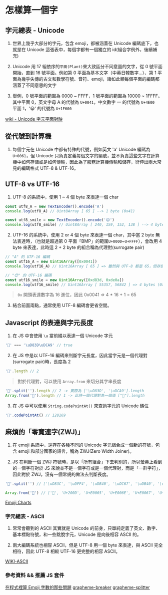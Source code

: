 # 怎樣算一個字

## 字元總表 - Unicode

1. 世界上幾乎大部分的字元，包含 emoji，都被涵蓋在 Unicode 編碼底下，也就是在 Unicode 這張表中，每個字都有一個獨立的 id(組合字例外，後續補充)

2. Unicode 用 17 組依序的`平面(Plant)`來大致區分不同意圖的文字，從 0 號平面開始，直到 16 號平面。例如第 0 平面為基本文字（中英日韓數字...）、第 1 平面為幾乎失傳的古文和數學符號、音符、emoji，諸如此類每個平面的編碼都涵蓋了不同意思的文字

3. 舉例，0 號平面的範圍為 0000 ~ FFFF，1 號平面的範圍為 10000 ~ 1FFFF。  
   其中平面 0，英文字母 A 的代號為 `U+0041`，中文數字 一 的代號為 `U+4E00`  
   平面 1，'😀' 的代號為 `U+1F600`

[wiki - Unicode 字元平面對映](https://zh.wikipedia.org/wiki/Unicode%E5%AD%97%E7%AC%A6%E5%B9%B3%E9%9D%A2%E6%98%A0%E5%B0%84)

## 從代號到計算機

1. 每個字元在 Unicode 中都有特殊的代號，例如英文 'a' Unicode 編碼為 `U+0061`，但 Unicode 只負責定義每個文字的編號，並不負責這些文字在計算機中如何存儲或是如何傳輸，因此為了服務計算機傳輸和儲存，衍伸出兩大常見的編碼格式 UTF-8 & UTF-16。

## UTF-8 vs UTF-16

1. UTF-8 的系統中，使用 1 ~ 4 個 byte 來表達一個 char

```js
const utf8_A = new TextEncoder().encode('A')
console.log(utf8_A) // Uint8Array [ 65 ] --> 1 byte (0x41)

const utf8_smile = new TextEncoder().encode('😊')
console.log(utf8_smile) // Uint8Array [ 240, 159, 152, 138 ] --> 4 bytes (0xF0 0x9F 0x98 0x8A)
```

2. UTF-16 的系統中，使用 2 or 4 個 byte 來表達一個 char，其中當 2 byte 無法表達時，（也就是超過第 0 平面「BMP」的範圍`U+0000`~`U+FFFF`），會改用 4 byte 來表達，此時這 2 + 2 byte 的組合稱為代理對(surrogate pair)

```js
// "A" 的 UTF-16 編碼
const utf16_A = new Uint16Array([0x0041])
console.log(utf16_A) // Uint16Array [ 65 ] => 雖然與 UTF-8 都是 65，但存儲是用 2 bytes (0x0041)

// "😊" 的 UTF-16 編碼
const utf16_smile = new Uint16Array([0xd83d, 0xde0a])
console.log(utf16_smile) // Uint16Array [ 55357, 56842 ] => 4 bytes (0xD83D 0xDE0A)
```

> `0x` 開頭表達數字為 16 進位，因此 0x0041 => 4 \* 16 + 1 = 65

3. 結合前面兩點，通常使用 UTF-8 編碼會更省空間。

## Javascript 的表達與字元長度

1. 在 JS 中會使用 `\u` 當前綴以表達一個 Unicode 字元

```js
'💩' === '\uD83D\uDCA9' // true
```

2. 在 JS 中是以 UTF-16 編碼來判斷字元長度，因此當字元是一個代理對(surrogate pair)時，長度為 2

```js
'💩'.length // 2
```

> 對於代理對，可以使用 `Array.from` 來切分其字串長度

```js
'💩'.split('').length // 2 -> 實際為 ['\uD83D', '\uDCA9'].length
Array.from('💩').length // 1 -> 此時一個代理對為一個值 ["💩"].length
```

3. 在 JS 中可以使用 `String.codePointAt()` 來查詢字元的 Unicode 碼位

```js
'💩'.codePointAt() // 128169
```

## 麻煩的「零寬連字(ZWJ)」

1. 在 emoji 系統中，還存在各種不同的 Unicode 字元組合成一個新的符號，包含 emoji 和部分國家的語言，稱為 ZWJ(Zero Width Joiner)。

2. JS 在判斷一個 ZWJ 符號時，是以「所有組合」下去判別的，所以螢幕上看到的一個字符對於 JS 來說並不是一個字符或是一個代理對，而是「一群字符」，因此對於 ZWJ，沒有一個常規的做法去判斷長度。

```js
'🏴󠁧󠁢󠁥󠁮󠁧󠁿'.split('') // ['\uD83C', '\uDFF4', '\uDB40', '\uDC67', '\uDB40', '\uDC62', '\uDB40', '\uDC65', '\uDB40', '\uDC6E', '\uDB40', '\uDC67', '\uDB40', '\uDC7F']

Array.from('🏴󠁧󠁢󠁥󠁮󠁧󠁿') // ['🏴', '󠁧U+200D', '󠁢U+E0065', '󠁥U+E006E', '󠁮U+E0067', '󠁧U+E007F']
```

[Emoji Charts](https://unicode.org/emoji/charts/emoji-zwj-sequences.html)

### 字元總表 - ASCII

1. 常常會聽到的 ASCII 其實就是 Unicode 的前身，只單純定義了英文、數字、基本標點符號，和一些跳脫字元，Unicode 是向後相容 ASCII 的。

2. 兩大編碼系統也相容 ASCII，但是 UTF-8 用一個 byte 來表達，與 ASCII 完全相符，因此 UTF-8 相較 UTF-16 更完整的相容 ASCII。

[WIKI-ASCII](https://zh.wikipedia.org/zh-tw/ASCII)

### 參考資料 && 推薦 JS 套件

[在程式裡算 Emoji 字數的那些問題](https://medium.com/dcardlab/%E5%9C%A8%E7%A8%8B%E5%BC%8F%E8%A3%A1%E7%AE%97-emoji-%E5%AD%97%E6%95%B8%E7%9A%84%E9%82%A3%E4%BA%9B%E5%95%8F%E9%A1%8C-8e1a1170a499)
[grapheme-breaker](https://github.com/foliojs/grapheme-breaker)
[grapheme-splitter](https://github.com/orling/grapheme-splitter)
